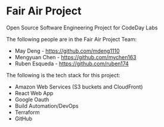 # Fair Air Project

Open Source Software Engineering Project for CodeDay Labs

The following people are in the Fair Air Project Team:

* May Deng - https://github.com/mdeng1110
* Mengyuan Chen - https://github.com/mychen163
* Ruben Esqueda - https://github.com/ruben174

The following is the tech stack for this project:
* Amazon Web Services (S3 buckets and CloudFront)
* React Web App
* Google Oauth
* Build Automation/DevOps 
* Terraform 
* GitHub
